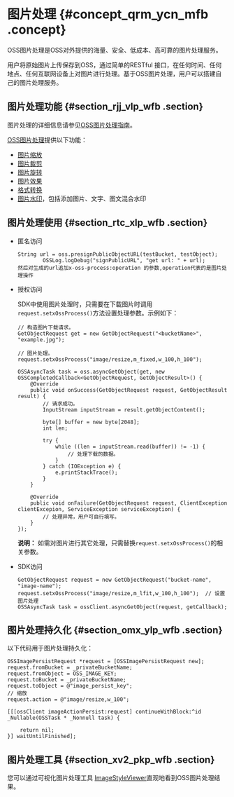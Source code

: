 # 图片处理 {#concept_qrm_ycn_mfb .concept}

OSS图片处理是OSS对外提供的海量、安全、低成本、高可靠的图片处理服务。

用户将原始图片上传保存到OSS，通过简单的RESTful 接口，在任何时间、任何地点、任何互联网设备上对图片进行处理。基于OSS图片处理，用户可以搭建自己的图片处理服务。

## 图片处理功能 {#section_rjj_vlp_wfb .section}

图片处理的详细信息请参见[OSS图片处理指南](../../../../../cn.zh-CN/数据处理/图片处理指南/快速使用OSS图片服务.md#)。

 [OSS图片处理](../../../../../cn.zh-CN/数据处理/图片处理指南/快速使用OSS图片服务.md#)提供以下功能：

-   [图片缩放](../../../../../cn.zh-CN/数据处理/图片处理指南/图片缩放.md#)
-   [图片裁剪](../../../../../cn.zh-CN/数据处理/图片处理指南/图片裁剪/内切圆.md#)
-   [图片旋转](../../../../../cn.zh-CN/数据处理/图片处理指南/图片旋转/自适应方向.md#)
-   [图片效果](../../../../../cn.zh-CN/数据处理/图片处理指南/图片效果/亮度.md#)
-   [格式转换](../../../../../cn.zh-CN/数据处理/图片处理指南/格式转换/格式转换.md#)
-   [图片水印](../../../../../cn.zh-CN/数据处理/图片处理指南/图片水印.md#)，包括添加图片、文字、图文混合水印

## 图片处理使用 {#section_rtc_xlp_wfb .section}

-   匿名访问

    ```
    String url = oss.presignPublicObjectURL(testBucket, testObject);
    		OSSLog.logDebug("signPublicURL", "get url: " + url);
    然后对生成的url追加x-oss-process:operation 的参数,operation代表的是图片处理操作
    ```

-   授权访问

    SDK中使用图片处理时，只需要在下载图片时调用`request.setxOssProcess()`方法设置处理参数。示例如下：

    ```
    // 构造图片下载请求。
    GetObjectRequest get = new GetObjectRequest("<bucketName>", "example.jpg");
    
    // 图片处理。
    request.setxOssProcess("image/resize,m_fixed,w_100,h_100");
    
    OSSAsyncTask task = oss.asyncGetObject(get, new OSSCompletedCallback<GetObjectRequest, GetObjectResult>() {
        @Override
        public void onSuccess(GetObjectRequest request, GetObjectResult result) {
            // 请求成功。
            InputStream inputStream = result.getObjectContent();
    
            byte[] buffer = new byte[2048];
            int len;
    
            try {
                while ((len = inputStream.read(buffer)) != -1) {
                    // 处理下载的数据。
                }
            } catch (IOException e) {
                e.printStackTrace();
            }
        }
    
        @Override
        public void onFailure(GetObjectRequest request, ClientException clientExcepion, ServiceException serviceException) {
            // 处理异常，用户可自行填写。
        }
    });
    ```

    **说明：** 如需对图片进行其它处理，只需替换`request.setxOssProcess()`的相关参数。

-   SDK访问

    ```
    GetObjectRequest request = new GetObjectRequest("bucket-name", "image-name");
    request.setxOssProcess("image/resize,m_lfit,w_100,h_100");  // 设置图片处理
    OSSAsyncTask task = ossClient.asyncGetObject(request, getCallback);
    ```


## 图片处理持久化 {#section_omx_ylp_wfb .section}

以下代码用于图片处理持久化：

```
OSSImagePersistRequest *request = [OSSImagePersistRequest new];
request.fromBucket = _privateBucketName;
request.fromObject = OSS_IMAGE_KEY;
request.toBucket = _privateBucketName;
request.toObject = @"image_persist_key"; 
// 缩放   
request.action = @"image/resize,w_100"; 

[[[ossClient imageActionPersist:request] continueWithBlock:^id _Nullable(OSSTask * _Nonnull task) {
    
    return nil;
}] waitUntilFinished];
```

## 图片处理工具 {#section_xv2_pkp_wfb .section}

您可以通过可视化图片处理工具 [ImageStyleViewer](https://gosspublic.alicdn.com/image/index.html)直观地看到OSS图片处理结果。

